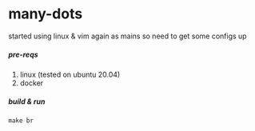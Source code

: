 # many-dots

started using linux & vim again as mains so need to get some configs up

##### pre-reqs

1. linux (tested on ubuntu 20.04)
2. docker


##### build & run

`make br`



